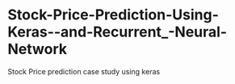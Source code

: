 # Stock-Price-Prediction-Using-Keras--and-Recurrent_-Neural-Network
Stock Price prediction case study using keras
